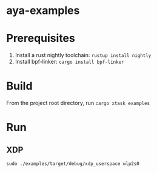aya-examples
============

# Prerequisites

1. Install a rust nightly toolchain: `rustup install nightly`
1. Install bpf-linker: `cargo install bpf-linker`

# Build

From the project root directory, run `cargo xtask examples`

# Run

## XDP

`sudo ./examples/target/debug/xdp_userspace wlp2s0`